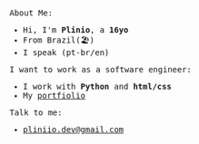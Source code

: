 <samp>
  About Me:
  <ul>
    <li>Hi, I'm <b>Plinio</b>, a <b>16yo</b></li>
    <li>From Brazil(🏖️)</li>
    <li>I speak (pt-br/en)</li>
  </ul>
  I want to work as a software engineer:
  <ul>
    <li>I work with <b>Python</b> and <b>html/css</b></li>
    <li>My <a href="https://joseplinio.github.io/Portfolio/" target="_black" rel="external">portfiolio<a></li>
  </ul>
  Talk to me:
  <ul>
    <li><a href="mailto:pliniio.dev@gmail.com
">pliniio.dev@gmail.com<a></li>
  </ul>
</samp>
